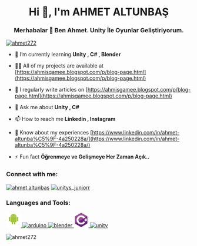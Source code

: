 <h1 align="center">Hi 👋, I'm AHMET ALTUNBAŞ</h1>
<h3 align="center">Merhabalar 👋 Ben Ahmet. Unity İle Oyunlar Geliştiriyorum.</h3>

<p align="left"> <a href="https://github.com/ryo-ma/github-profile-trophy"><img src="https://github-profile-trophy.vercel.app/?username=ahmet272" alt="ahmet272" /></a> </p>

- 🌱 I’m currently learning **Unity , C# , Blender**

- 👨‍💻 All of my projects are available at [https://ahmisgamee.blogspot.com/p/blog-page.html](https://ahmisgamee.blogspot.com/p/blog-page.html)

- 📝 I regularly write articles on [https://ahmisgamee.blogspot.com/p/blog-page.html](https://ahmisgamee.blogspot.com/p/blog-page.html)

- 💬 Ask me about **Unity , C#**

- 📫 How to reach me **Linkedin , Instagram**

- 📄 Know about my experiences [https://www.linkedin.com/in/ahmet-altunba%C5%9F-4a250228a/](https://www.linkedin.com/in/ahmet-altunba%C5%9F-4a250228a/)

- ⚡ Fun fact **Öğrenmeye ve Gelişmeye Her Zaman Açık..**

<h3 align="left">Connect with me:</h3>
<p align="left">
<a href="https://linkedin.com/in/ahmet altunbaş" target="blank"><img align="center" src="https://raw.githubusercontent.com/rahuldkjain/github-profile-readme-generator/master/src/images/icons/Social/linked-in-alt.svg" alt="ahmet altunbaş" height="30" width="40" /></a>
<a href="https://instagram.com/unitys_juniorr" target="blank"><img align="center" src="https://raw.githubusercontent.com/rahuldkjain/github-profile-readme-generator/master/src/images/icons/Social/instagram.svg" alt="unitys_juniorr" height="30" width="40" /></a>
</p>

<h3 align="left">Languages and Tools:</h3>
<p align="left"> <a href="https://developer.android.com" target="_blank" rel="noreferrer"> <img src="https://raw.githubusercontent.com/devicons/devicon/master/icons/android/android-original-wordmark.svg" alt="android" width="40" height="40"/> </a> <a href="https://www.arduino.cc/" target="_blank" rel="noreferrer"> <img src="https://cdn.worldvectorlogo.com/logos/arduino-1.svg" alt="arduino" width="40" height="40"/> </a> <a href="https://www.blender.org/" target="_blank" rel="noreferrer"> <img src="https://download.blender.org/branding/community/blender_community_badge_white.svg" alt="blender" width="40" height="40"/> </a> <a href="https://www.w3schools.com/cs/" target="_blank" rel="noreferrer"> <img src="https://raw.githubusercontent.com/devicons/devicon/master/icons/csharp/csharp-original.svg" alt="csharp" width="40" height="40"/> </a> <a href="https://unity.com/" target="_blank" rel="noreferrer"> <img src="https://www.vectorlogo.zone/logos/unity3d/unity3d-icon.svg" alt="unity" width="40" height="40"/> </a> </p>

<p><img align="center" src="https://github-readme-stats.vercel.app/api/top-langs?username=ahmet272&show_icons=true&locale=en&layout=compact" alt="ahmet272" /></p>

